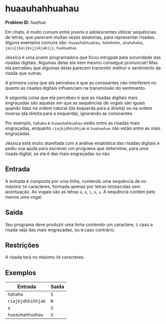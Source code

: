 # huaauhahhuahau
__Problem ID__: _huehue_

Em chats, é muito comum entre jovens e adolescentes utilizar sequências de letras, que parecem muitas vezes aleatórias, para representar risadas. Alguns exemplos comuns são: `huaauhahhuahau`, `hehehehe`, `ahahahaha`, `jaisjjkasjksjjskjakijs`, `huehuehue`.

Jéssica é uma jovem programadora que ficou intrigada pela sonoridade das risadas digitais. Algumas delas ela nem mesmo consegue pronunciar! Mas ela percebeu que algumas delas parecem transmitir melhor o sentimento da risada que outras. 

A primeira coisa que ela percebeu é que as consoantes não interferem no quanto as risadas digitais influenciam na transmissão do sentimento. 

A segunda coisa que ela percebeu é que as risadas digitais mais engraçadas são aquelas em que as sequências de vogais são iguais quando lidas na ordem natural (da esquerda para a direita) ou na ordem inversa (da direita para a esquerda), ignorando as consoantes. 

Por exemplo, `hahaha` e `huaauhahhuahau` estão entre as risadas mais engraçadas, enquanto `riajkjdhhihhjak` e `huehuehue` não estão entre as mais engraçadas.

Jéssica está muito atarefada com a análise estatística das risadas digitais e pediu sua ajuda para escrever um programa que determine, para uma risada digital, se ela é das mais engraçadas ou não.

## Entrada
A entrada é composta por uma linha, contendo uma sequência de no máximo `50` caracteres, formada apenas por letras minúsculas sem acentuação. As vogais são as letras `a`, `e`, `i`, `o`, `u`. A sequência contém pelo menos uma vogal.

## Saída
Seu programa deve produzir uma linha contendo um caractere, `S` caso a risada seja das mais engraçadas, ou `N` caso contrário.

## Restrições
A risada terá no máximo `50` caracteres.

## Exemplos
| Entrada | Saída |
| --- | --- |
| `hahaha` | `S` |
| `riajkjdhhihhjak` | `N` |
| `a` | `S` |
| `huaauhahhuahau` | `S` |
